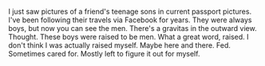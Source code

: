I just saw pictures of a friend's teenage sons in current passport pictures. I've been following their travels via Facebook for years. They were always boys, but now you can see the men. There's a gravitas in the outward view. Thought. These boys were raised to be men. What a great word, raised. I don't think I was actually raised myself. Maybe here and there. Fed. Sometimes cared for. Mostly left to figure it out for myself. 
